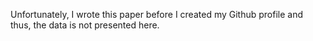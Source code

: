 Unfortunately, I wrote this paper before I created my Github profile and thus, the data is not presented here. 
